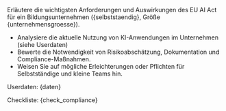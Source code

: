 Erläutere die wichtigsten Anforderungen und Auswirkungen des EU AI Act für ein Bildungsunternehmen ({selbststaendig}, Größe {unternehmensgroesse}).

- Analysiere die aktuelle Nutzung von KI-Anwendungen im Unternehmen (siehe Userdaten)
- Bewerte die Notwendigkeit von Risikoabschätzung, Dokumentation und Compliance-Maßnahmen.
- Weisen Sie auf mögliche Erleichterungen oder Pflichten für Selbstständige und kleine Teams hin.

Userdaten:
{daten}

Checkliste:
{check_compliance}
